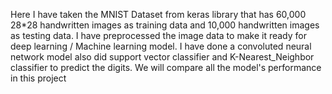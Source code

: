 Here I have taken the MNIST Dataset from keras library that has 60,000 28*28 handwritten images as training data and 10,000 handwritten images as testing data. I have preprocessed the image data to make it ready for deep learning / Machine learning model. I have done a convoluted neural network model also did support vector classifier and K-Nearest_Neighbor classifier to predict the digits. We will compare all the model's performance in this project
